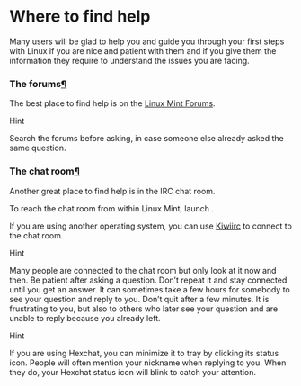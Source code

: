 # Where to find help

Many users will be glad to help you and guide you through your first steps with Linux if you are nice and patient with them and if you give them the information they require to understand the issues you are facing.

### The forums[¶](broken-reference)

The best place to find help is on the [Linux Mint Forums](https://forums.linuxmint.com/).

Hint

Search the forums before asking, in case someone else already asked the same question.

### The chat room[¶](broken-reference)

Another great place to find help is in the IRC chat room.

To reach the chat room from within Linux Mint, launch .

If you are using another operating system, you can use [Kiwiirc](https://kiwiirc.com/client/irc.spotchat.org/?i#linuxmint-help) to connect to the chat room.

Hint

Many people are connected to the chat room but only look at it now and then. Be patient after asking a question. Don’t repeat it and stay connected until you get an answer. It can sometimes take a few hours for somebody to see your question and reply to you. Don’t quit after a few minutes. It is frustrating to you, but also to others who later see your question and are unable to reply because you already left.

Hint

If you are using Hexchat, you can minimize it to tray by clicking its status icon. People will often mention your nickname when replying to you. When they do, your Hexchat status icon will blink to catch your attention.
